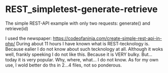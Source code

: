 # REST_simpletest-generate-retrieve
The simple REST-API example with only two requests: generate() and retrieve(id)

I used the newspaper: https://codeofaninja.com/create-simple-rest-api-in-php/
During about 11 hours I have known what is REST-tecknology is. Because ealier I do not know about such tecknology at all.
Although it woks well, frankly speeking I do not like this. Because it is VERY bulky. But... today it is very popular. Why, where, what... I do not know. 
As for my own use, I wold better do ths in 2...4 files, not so ponderous. 
